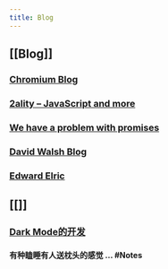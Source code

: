 ```yaml
---
title: Blog
---
```


## [[Blog]]
### [Chromium Blog](https://blog.chromium.org/)
### [2ality – JavaScript and more](https://2ality.com/)
### [We have a problem with promises](https://pouchdb.com/2015/05/18/we-have-a-problem-with-promises.html)
### [David Walsh Blog ](https://davidwalsh.name/)
### [Edward Elric](https://edward40.com/)
## [[]]
### [Dark Mode的开发](https://edward40.com/a-guide-to-building-a-personal-website-with-gatsby)
#### 有种瞌睡有人送枕头的感觉 ...  #Notes
